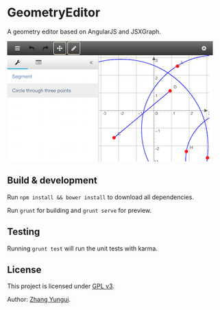 # GeometryEditor

A geometry editor based on AngularJS and JSXGraph.

![](doc/main.png)

## Build & development

Run `npm install && bower install` to download all dependencies.

Run `grunt` for building and `grunt serve` for preview.

## Testing

Running `grunt test` will run the unit tests with karma.

## License

This project is licensed under [GPL v3](http://www.gnu.org/licenses/gpl-3.0.html).

Author: [Zhang Yungui](https://github.com/rhcad).